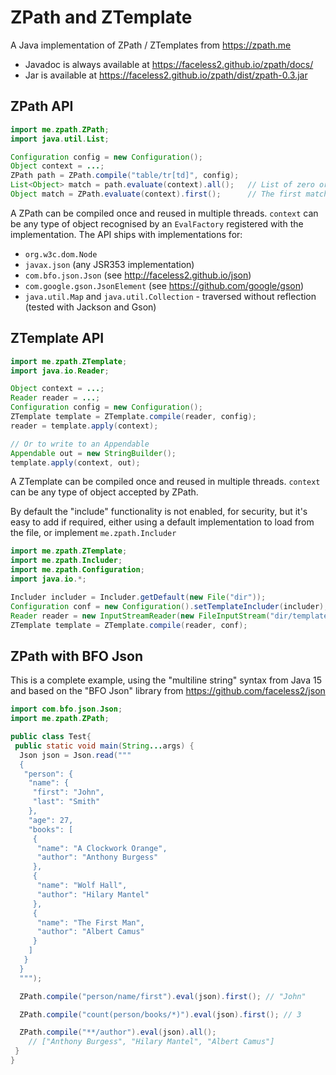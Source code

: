 # ZPath and ZTemplate

A Java implementation of ZPath / ZTemplates from <a href="https://zpath.me">https://zpath.me</a>

* Javadoc is always available at <a href="https://faceless2.github.io/zpath/docs/">https://faceless2.github.io/zpath/docs/</a>
* Jar is available at <a href="https://faceless2.github.io/zpath/dist/zpath-0.3.jar">https://faceless2.github.io/zpath/dist/zpath-0.3.jar</a>

## ZPath API
```java
import me.zpath.ZPath;
import java.util.List;

Configuration config = new Configuration();
Object context = ...;
ZPath path = ZPath.compile("table/tr[td]", config);
List<Object> match = path.evaluate(context).all();   // List of zero or more matches
Object match = ZPath.evaluate(context).first();      // The first match, or null if none
```

A ZPath can be compiled once and reused in multiple threads.
`context` can be any type of object recognised by an `EvalFactory` registered with the implementation. The API ships with implementations for:

* `org.w3c.dom.Node`
* `javax.json` (any JSR353 implementation)
* `com.bfo.json.Json` (see http://faceless2.github.io/json)
* `com.google.gson.JsonElement` (see https://github.com/google/gson)
* `java.util.Map` and `java.util.Collection` - traversed without reflection (tested with Jackson and Gson)


## ZTemplate API
```java
import me.zpath.ZTemplate;
import java.io.Reader;

Object context = ...;
Reader reader = ...;
Configuration config = new Configuration();
ZTemplate template = ZTemplate.compile(reader, config);
reader = template.apply(context);

// Or to write to an Appendable
Appendable out = new StringBuilder();
template.apply(context, out);
```

A ZTemplate can be compiled once and reused in multiple threads.
`context` can be any type of object accepted by ZPath.

By default the "include" functionality is not enabled, for security, but it's
easy to add if required, either using a default implementation to load from the
file, or implement <code>me.zpath.Includer</code>

```java
import me.zpath.ZTemplate;
import me.zpath.Includer;
import me.zpath.Configuration;
import java.io.*;

Includer includer = Includer.getDefault(new File("dir"));
Configuration conf = new Configuration().setTemplateIncluder(includer);
Reader reader = new InputStreamReader(new FileInputStream("dir/template.zt"), "UTF-8");
ZTemplate template = ZTemplate.compile(reader, conf);
```

## ZPath with BFO Json
This is a complete example, using the "multiline string" syntax from Java 15 and based
on the "BFO Json" library from https://github.com/faceless2/json
```java
import com.bfo.json.Json;
import me.zpath.ZPath;

public class Test{
 public static void main(String...args) {
  Json json = Json.read("""
  {
   "person": {
    "name": {
     "first": "John",
     "last": "Smith"
    },
    "age": 27,
    "books": [
     {
      "name": "A Clockwork Orange",
      "author": "Anthony Burgess"
     },
     {
      "name": "Wolf Hall",
      "author": "Hilary Mantel"
     },
     {
      "name": "The First Man",
      "author": "Albert Camus"
     }
    ]
   }
  }
  """);

  ZPath.compile("person/name/first").eval(json).first(); // "John"

  ZPath.compile("count(person/books/*)").eval(json).first(); // 3

  ZPath.compile("**/author").eval(json).all();
    // ["Anthony Burgess", "Hilary Mantel", "Albert Camus"]
 }
}
```
